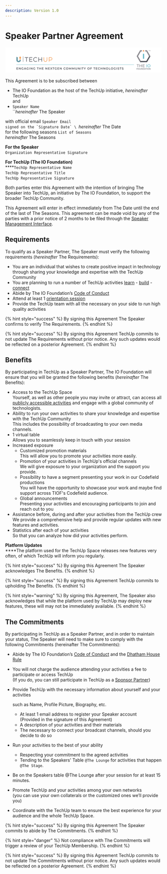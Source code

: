 ```yaml
---
description: Version 1.0
---
```


# Speaker Partner Agreement

![](<../../.gitbook/assets/image (1).png>)

This Agreement is to be subscribed between

* The IO Foundation as the host of the TechUp initiative, _hereinafter_ TechUp\
  and
* `Speaker Name`\
  ``_hereinafter_ The Speaker

with official email `Speaker Email` \
``signed on the `Signature Date` \
``_hereinafter_ The Date\
for the following seasons `List of Seasons` \
_hereinafter_ The Seasons

**For the Speaker**\
`Organization Representative Signature`

**For TechUp (The IO Foundation)**\
****`TechUp Representative Name`\
`TechUp Representative Title`\
`TechUp Representative Signature`

Both parties enter this Agreement with the intention of bringing The Speaker into TechUp, an initiative by The IO Foundation, to support the broader TechUp Community.

This Agreement will enter in effect immediately from The Date until the end of the last of The Seasons. This agreement can be made void by any of the parties with a prior notice of 2 months to be filed through the [Speaker Management Interface](https://tiof.click/TUTarianSpeakerLifecycleManagement).

## Requirements <a href="#requirements" id="requirements"></a>

To qualify as a Speaker Partner, The Speaker must verify the following requirements (_hereinafter_ The Requirements):

* You are an individual that wishes to create positive impact in technology through sharing your knowledge and expertise with the TechUp Community
* You are planning to run a number of TechUp activities [learn](../../activities/learn/ "mention") - [build](../../activities/build/ "mention") - [connect](../../activities/connect/ "mention")
* Abide by The IO Foundation’s [Code of Conduct](https://tiof.click/TIOFPolicyCoC)
* Attend at least 1 [orientation session](../../activities/space-management/orientation-sessions.md)
* Provide the TechUp team with all the necessary on your side to run high quality activities

{% hint style="success" %}
By signing this Agreement The Speaker confirms to verify The Requirements.
{% endhint %}

{% hint style="success" %}
By signing this Agreement TechUp commits to not update The Requirements without prior notice. Any such updates would be reflected on a posterior Agreement.
{% endhint %}

## Benefits

By participating in TechUp as a Speaker Partner, The IO Foundation will ensure that you will be granted the following benefits (_hereinafter_ The Benefits):

* Access to the TechUp Space\
  Yourself, as well as other people you may invite or attract, can access all [publicly accessible activities](../../about/introduction/terminology.md#publicly-accessible-activity) and engage with a global community of technologists.
* Ability to run your own activities to share your knowledge and expertise with the TechUp Community \
  This includes the possibility of broadcasting to your own media channels.
* 1 virtual table\
  Allows you to seamlessly keep in touch with your session&#x20;
* Increased exposure
  * Customized promotion materials\
    This will allow you to promote your activities more easily.
  * Promotion of your activities in TechUp's official channels\
    We will give exposure to your organization and the support you provide.
  * Possibility to have a segment presenting your work in our Codefield productions\
    You will have the opportunity to showcase your work and maybe find support across TIOF's Codefield audience.
  * Global announcements\
    Presenting your activities and encouraging participants to join and reach out to you
* Assistance before, during and after your activities from the TechUp crew\
  We provide a comprehensive help and provide regular updates with new features and activities.
* Statistics after each of your activities\
  So that you can analyze how did your activities perform.

**Platform Updates**\
****The platform used for the TechUp Space releases new features very often, of which TechUp will inform you regularly.

{% hint style="success" %}
By signing this Agreement The Speaker acknowledges The Benefits.
{% endhint %}

{% hint style="success" %}
By signing this Agreement TechUp commits to upholding The Benefits.
{% endhint %}

{% hint style="warning" %}
By signing this Agreement, The Speaker also acknowledges that while the platform used by TechUp may deploy new features, these will may not be immediately available.
{% endhint %}

## The Commitments

By participating in TechUp as a Speaker Partner, and in order to maintain your status, The Speaker will need to make sure to comply with the following Commitments (hereinafter The Commitments):

* Abide by The IO Foundation’s [Code of Conduct](https://tiof.click/TIOFPolicyCoC) and the [Dhatham House Rule](broken-reference)
* You will not charge the audience attending your activities a fee to participate or access TechUp\
  (If you do, you can still participate in TechUp as a [Sponsor Partner](../sponsors/))
*   Provide TechUp with the necessary information about yourself and your activities

    such as Name, Profile Picture, Biography, etc.

    * At least 1 email address to register your Speaker account\
      (Provided in the signature of this Agreement)
    * A description of your activities and their materials&#x20;
    * The necessary to connect your broadcast channels, should you decide to do so
* Run your activities to the best of your ability
  * Respecting your commitment to the agreed activities
  * Tending to the Speakers' Table `@The Lounge` for activities that happen `@The Stage`.
* Be on the Speakers table @The Lounge after your session for at least 15 minutes.
* Promote TechUp and your activities among your own networks\
  (you can use your own collaterals or the customized ones we’ll provide you)
* Coordinate with the TechUp team to ensure the best experience for your audience and the whole TechUp Space.

{% hint style="success" %}
By signing this Agreement The Speaker commits to abide by The Commitments.
{% endhint %}

{% hint style="danger" %}
Not compliance with The Commitments will trigger a review of your TechUp Membership.
{% endhint %}

{% hint style="success" %}
By signing this Agreement TechUp commits to not update The Commitments without prior notice. Any such updates would be reflected on a posterior Agreement.
{% endhint %}

